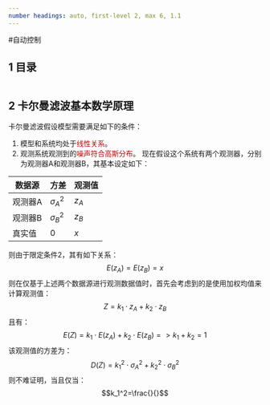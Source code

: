 ```yaml
---
number headings: auto, first-level 2, max 6, 1.1
---
```

#自动控制

## 1 目录

```toc
```

## 2 卡尔曼滤波基本数学原理

卡尔曼滤波假设模型需要满足如下的条件：
1. 模型和系统均处于<font color="#c00000">线性关系</font>。
2. 观测系统观测到的<font color="#c00000">噪声符合高斯分布</font>。
现在假设这个系统有两个观测器，分别为观测器A和观测器B，其基本设定如下：

| 数据源  | 方差           | 观测值   |
| ---- | ------------ | ----- |
| 观测器A | $\sigma^2_A$ | $z_A$ |
| 观测器B | $\sigma^2_B$ | $z_B$ |
| 真实值  | $0$          | $x$   |
则由于限定条件2，其有如下关系：
$$E(z_A)=E(z_B)=x$$
则在仅基于上述两个数据源进行观测数据值时，首先会考虑到的是使用加权均值来计算观测值：
$$Z=k_1\cdot z_A+k_2\cdot z_B$$
且有：
$$
E(Z)=k_1\cdot E(z_A)+k_2\cdot E(z_B)=>k_1+k_2=1 \tag{1}
$$
该观测值的方差为：
$$D(Z)=k_1^2\cdot \sigma_A^2+k_2^2\cdot \sigma_B^2  \tag{2}$$
则不难证明，当且仅当：
$$k_1^2=\frac{}{}$$